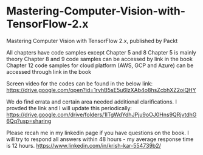 # Mastering-Computer-Vision-with-TensorFlow-2.x
Mastering Computer Vision with TensorFlow 2.x, published by Packt

All chapters have code samples except Chapter 5 and 8
Chapter 5 is mainly theory
Chapter 8 and 9 code samples can be accessed by link in the book
Chapter 12 code samples for cloud platform (AWS, GCP and Azure) can be accessed through link in the book

Screen video for the codes can be found in the below link:
https://drive.google.com/open?id=1rvhB5sE5u6lzXAb4o8hsZcbhXZ2oiQHY

We do find errata and certain area needed additional clarifications.  I provded the link and I will update this periodically:
https://drive.google.com/drive/folders/1lTgWdYdhJPju9oOJ0Hns9QRjvtdhG6Qq?usp=sharing

Please recah me in my linkedin page if you have questions on the book.  I will try to respond all answers within 48 hours - my average response time is 12 hours.
https://www.linkedin.com/in/krish-kar-554739b2/
